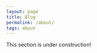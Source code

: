 ```yaml
---
layout: page
title: Blog
permalink: /about/
tags: about
---
```


This section is under construction!
